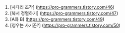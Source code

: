 1. [사다리 조작]
(https://pro-grammers.tistory.com/46)
2. [복서 정렬하기]
(https://pro-grammers.tistory.com/47)
3. [A와 B]
(https://pro-grammers.tistory.com/49)
4. [영우는 사기꾼?]
(https://pro-grammers.tistory.com/50)